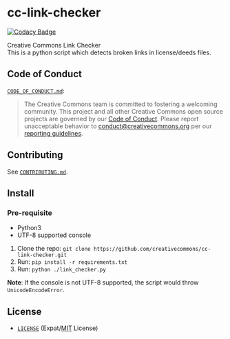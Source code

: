 # cc-link-checker

[![Codacy Badge](https://api.codacy.com/project/badge/Grade/71be9fe79f144076b5f2b29fad60d35c)](https://app.codacy.com/app/bhumijgupta/cc-link-checker_2?utm_source=github.com&utm_medium=referral&utm_content=creativecommons/cc-link-checker&utm_campaign=Badge_Grade_Dashboard)

Creative Commons Link Checker  
This is a python script which detects broken links in license/deeds files.


## Code of Conduct

[`CODE_OF_CONDUCT.md`](CODE_OF_CONDUCT.md):
> The Creative Commons team is committed to fostering a welcoming community.
> This project and all other Creative Commons open source projects are governed
> by our [Code of Conduct][code_of_conduct]. Please report unacceptable
> behavior to [conduct@creativecommons.org](mailto:conduct@creativecommons.org)
> per our [reporting guidelines][reporting_guide].


[code_of_conduct]:https://creativecommons.github.io/community/code-of-conduct/
[reporting_guide]:https://creativecommons.github.io/community/code-of-conduct/enforcement/


## Contributing

See [`CONTRIBUTING.md`](CONTRIBUTING.md).


## Install

### Pre-requisite

* Python3
* UTF-8 supported console

1. Clone the repo: `git clone https://github.com/creativecommons/cc-link-checker.git`
2. Run: `pip install -r requirements.txt`
3. Run: `python ./link_checker.py`

**Note**: If the console is not UTF-8 supported, the script would throw `UnicodeEncodeError`.

## License

- [`LICENSE`](LICENSE) (Expat/[MIT][mit] License)

[mit]: http://www.opensource.org/licenses/MIT "The MIT License | Open Source Initiative"
